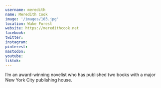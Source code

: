 ```yaml
---
username: meredith
name: Meredith Cook
image: '/images/103.jpg'
location: Wake Forest
website: https://meredithcook.net
facebook: 
twitter: 
instagram: 
pinterest:
mastodon:
youtube:
tiktok:
---
```

I’m an award-winning novelist who has published two books with a major New York City publishing house.
